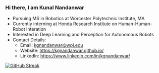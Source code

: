 ### Hi there, I am Kunal Nandanwar

- Pursuing MS in Robotics at Worcester Polytechnic Institute, MA
- Currently interning at Honda Research Institute on Human-Human-Robot Interation
- Interested in Deep Learning and Perception for Autonomous Robots
- Contact Details:
  - Email: kgnandanwar@wpi.edu 
  - Website: https://kgnandanwar.github.io/
  - LinkedIn: https://www.linkedin.com/in/kgnandanwar/
<!--   - Google Scholar: https://scholar.google.com/citations?user=okAEDBAAAAAJ&hl=en&oi=ao -->
<!--   - Others: Team Garuda Website: [sites.google.com/view/team-garuda](https://sites.google.com/view/team-garuda) -->
<!-- - -->
<!--[![Anurag's GitHub stats](https://github-readme-stats.vercel.app/api?username=kgnandanwar&show_icons=true&&theme=radical)](https://github.com/anuraghazra/github-readme-stats) <-->

[![GitHub Streak](https://streak-stats.demolab.com/?user=kgnandanwar&theme=dark)](https://git.io/streak-stats)
<!-- ![Anurag's GitHub stats](https://github-readme-stats.vercel.app/api?username=anuraghazra&show_icons=true) -->
